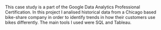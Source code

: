 This case study is a part of the Google Data Analytics Professional Certification. In this project I analised historical data from a Chicago based bike-share company in order to identify trends in how their customers use bikes differently. The main tools I used were SQL and Tableau. 
